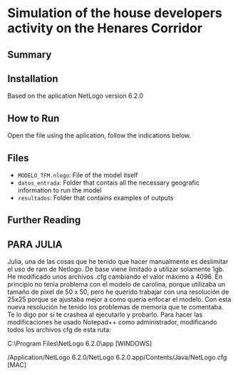 # Simulation of the house developers activity on the Henares Corridor
## Summary

## Installation

Based on the aplication NetLogo version 6.2.0

## How to Run

Open the file using the aplication, follow the indications below.

## Files

* ``MODELO_TFM.nlogo``: File of the model itself
* ``datos_entrada``: Folder that contais all the necessary geografic information to run the model
* ``resultados``: Folder that contains examples of outputs
## Further Reading
## PARA JULIA

Julia, una de las cosas que he tenido que hacer manualmente es deslimitar el uso de ram de Netlogo. De base viene limitado a utilizar solamente 1gb. He modificado unos archivos .cfg cambiando el valor máximo a 4096. En principio no tenia problema con el modelo de carolina, porque utilizaba un tamaño de pixel de 50 x 50, pero he querido trabajar con una resolución de 25x25 porque se ajustaba mejor a como quería enfocar el modelo. Con esta nueva resolución he tenido los problemas de memoria que te comentaba. Te lo digo por si te crashea al ejecutarlo y probarlo. Para hacer las modificaciones he usado Notepad++ como administrador, modificando todos los archivos cfg de esta ruta: 

C:\Program Files\NetLogo 6.2.0\app [WINDOWS]

/Application/NetLogo 6.2.0/NetLogo 6.2.0.app/Contents/Java/NetLogo.cfg [MAC]

